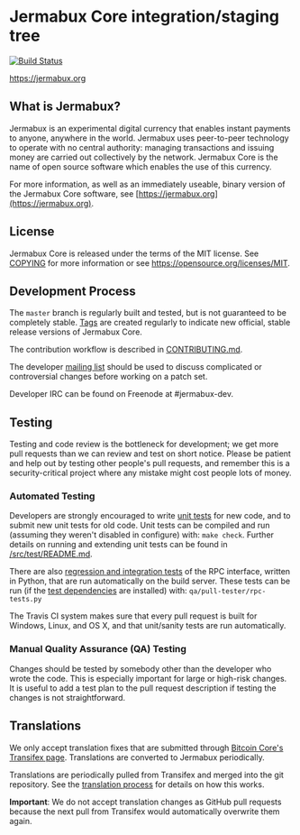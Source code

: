 Jermabux Core integration/staging tree
=====================================

[![Build Status](https://travis-ci.org/jermabux-project/jermabux.svg?branch=master)](https://travis-ci.org/jermabux-project/jermabux)

https://jermabux.org

What is Jermabux?
----------------

Jermabux is an experimental digital currency that enables instant payments to
anyone, anywhere in the world. Jermabux uses peer-to-peer technology to operate
with no central authority: managing transactions and issuing money are carried
out collectively by the network. Jermabux Core is the name of open source
software which enables the use of this currency.

For more information, as well as an immediately useable, binary version of
the Jermabux Core software, see [https://jermabux.org](https://jermabux.org).

License
-------

Jermabux Core is released under the terms of the MIT license. See [COPYING](COPYING) for more
information or see https://opensource.org/licenses/MIT.

Development Process
-------------------

The `master` branch is regularly built and tested, but is not guaranteed to be
completely stable. [Tags](https://github.com/jermabux-project/jermabux/tags) are created
regularly to indicate new official, stable release versions of Jermabux Core.

The contribution workflow is described in [CONTRIBUTING.md](CONTRIBUTING.md).

The developer [mailing list](https://groups.google.com/forum/#!forum/jermabux-dev)
should be used to discuss complicated or controversial changes before working
on a patch set.

Developer IRC can be found on Freenode at #jermabux-dev.

Testing
-------

Testing and code review is the bottleneck for development; we get more pull
requests than we can review and test on short notice. Please be patient and help out by testing
other people's pull requests, and remember this is a security-critical project where any mistake might cost people
lots of money.

### Automated Testing

Developers are strongly encouraged to write [unit tests](src/test/README.md) for new code, and to
submit new unit tests for old code. Unit tests can be compiled and run
(assuming they weren't disabled in configure) with: `make check`. Further details on running
and extending unit tests can be found in [/src/test/README.md](/src/test/README.md).

There are also [regression and integration tests](/qa) of the RPC interface, written
in Python, that are run automatically on the build server.
These tests can be run (if the [test dependencies](/qa) are installed) with: `qa/pull-tester/rpc-tests.py`

The Travis CI system makes sure that every pull request is built for Windows, Linux, and OS X, and that unit/sanity tests are run automatically.

### Manual Quality Assurance (QA) Testing

Changes should be tested by somebody other than the developer who wrote the
code. This is especially important for large or high-risk changes. It is useful
to add a test plan to the pull request description if testing the changes is
not straightforward.

Translations
------------

We only accept translation fixes that are submitted through [Bitcoin Core's Transifex page](https://www.transifex.com/projects/p/bitcoin/).
Translations are converted to Jermabux periodically.

Translations are periodically pulled from Transifex and merged into the git repository. See the
[translation process](doc/translation_process.md) for details on how this works.

**Important**: We do not accept translation changes as GitHub pull requests because the next
pull from Transifex would automatically overwrite them again.
